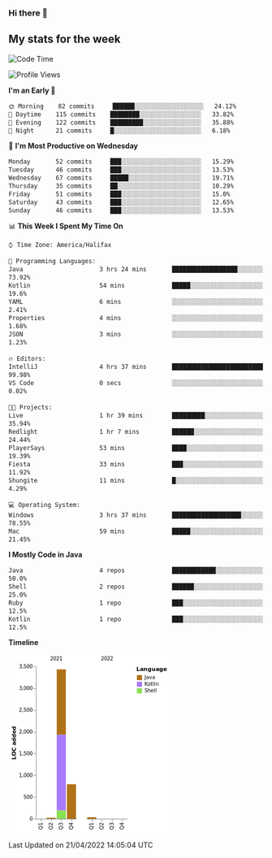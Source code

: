 ### Hi there 👋

## My stats for the week
<!--START_SECTION:waka-->
![Code Time](http://img.shields.io/badge/Code%20Time-183%20hrs-blue)

![Profile Views](http://img.shields.io/badge/Profile%20Views-7-blue)

**I'm an Early 🐤** 

```text
🌞 Morning    82 commits     ██████░░░░░░░░░░░░░░░░░░░   24.12% 
🌆 Daytime    115 commits    ████████░░░░░░░░░░░░░░░░░   33.82% 
🌃 Evening    122 commits    █████████░░░░░░░░░░░░░░░░   35.88% 
🌙 Night      21 commits     █░░░░░░░░░░░░░░░░░░░░░░░░   6.18%

```
📅 **I'm Most Productive on Wednesday** 

```text
Monday       52 commits     ███░░░░░░░░░░░░░░░░░░░░░░   15.29% 
Tuesday      46 commits     ███░░░░░░░░░░░░░░░░░░░░░░   13.53% 
Wednesday    67 commits     █████░░░░░░░░░░░░░░░░░░░░   19.71% 
Thursday     35 commits     ██░░░░░░░░░░░░░░░░░░░░░░░   10.29% 
Friday       51 commits     ███░░░░░░░░░░░░░░░░░░░░░░   15.0% 
Saturday     43 commits     ███░░░░░░░░░░░░░░░░░░░░░░   12.65% 
Sunday       46 commits     ███░░░░░░░░░░░░░░░░░░░░░░   13.53%

```


📊 **This Week I Spent My Time On** 

```text
⌚︎ Time Zone: America/Halifax

💬 Programming Languages: 
Java                     3 hrs 24 mins       ██████████████████░░░░░░░   73.92% 
Kotlin                   54 mins             █████░░░░░░░░░░░░░░░░░░░░   19.6% 
YAML                     6 mins              ░░░░░░░░░░░░░░░░░░░░░░░░░   2.41% 
Properties               4 mins              ░░░░░░░░░░░░░░░░░░░░░░░░░   1.68% 
JSON                     3 mins              ░░░░░░░░░░░░░░░░░░░░░░░░░   1.23%

🔥 Editors: 
IntelliJ                 4 hrs 37 mins       █████████████████████████   99.98% 
VS Code                  0 secs              ░░░░░░░░░░░░░░░░░░░░░░░░░   0.02%

🐱‍💻 Projects: 
Live                     1 hr 39 mins        █████████░░░░░░░░░░░░░░░░   35.94% 
Redlight                 1 hr 7 mins         ██████░░░░░░░░░░░░░░░░░░░   24.44% 
PlayerSays               53 mins             ████░░░░░░░░░░░░░░░░░░░░░   19.39% 
Fiesta                   33 mins             ███░░░░░░░░░░░░░░░░░░░░░░   11.92% 
Shungite                 11 mins             █░░░░░░░░░░░░░░░░░░░░░░░░   4.29%

💻 Operating System: 
Windows                  3 hrs 37 mins       ███████████████████░░░░░░   78.55% 
Mac                      59 mins             █████░░░░░░░░░░░░░░░░░░░░   21.45%

```

**I Mostly Code in Java** 

```text
Java                     4 repos             ████████████░░░░░░░░░░░░░   50.0% 
Shell                    2 repos             ██████░░░░░░░░░░░░░░░░░░░   25.0% 
Ruby                     1 repo              ███░░░░░░░░░░░░░░░░░░░░░░   12.5% 
Kotlin                   1 repo              ███░░░░░░░░░░░░░░░░░░░░░░   12.5%

```


**Timeline**

![Chart not found](https://raw.githubusercontent.com/lyndseyy/lyndseyy/main/charts/bar_graph.png) 


 Last Updated on 21/04/2022 14:05:04 UTC
<!--END_SECTION:waka-->